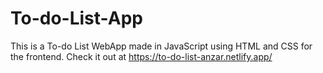 # To-do-List-App
This is a To-do List WebApp made in JavaScript using HTML and CSS for the frontend.
Check it out at https://to-do-list-anzar.netlify.app/
